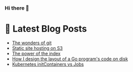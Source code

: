 ### Hi there 👋



# 📩 Latest Blog Posts 
<!-- BLOG-POST-LIST:START -->
- [The wonders of git](http://shanehowearth.com/the-wonders-of-git)
- [Static site hosting on S3](http://shanehowearth.com/static-site-hosting-on-s3)
- [The power of the index](http://shanehowearth.com/the-power-of-the-index)
- [How I design the layout of a Go program&#39;s code on disk](http://shanehowearth.com/how-i-design-the-layout-of-a-go-program-on-disk)
- [Kubernetes initContainers vs Jobs](http://shanehowearth.com/kubernetes-initcontainers-vs-jobs)
<!-- BLOG-POST-LIST:END -->
